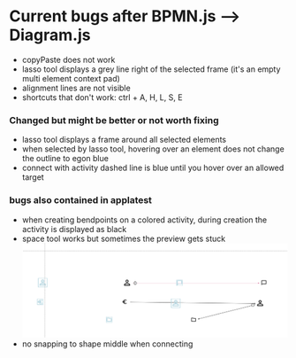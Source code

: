 # Current bugs after BPMN.js --> Diagram.js

- copyPaste does not work
- lasso tool displays a grey line right of the selected frame (it's an empty multi element context pad)
- alignment lines are not visible
- shortcuts that don't work: ctrl + A, H, L, S, E

### Changed but might be better or not worth fixing

- lasso tool displays a frame around all selected elements
- when selected by lasso tool, hovering over an element does not change the outline to egon blue
- connect with activity dashed line is blue until you hover over an allowed target

### bugs also contained in applatest

- when creating bendpoints on a colored activity, during creation the activity is displayed as black
- space tool works but sometimes the preview gets stuck
![img.png](img.png)
- no snapping to shape middle when connecting
